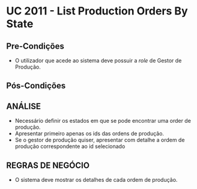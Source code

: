# UC 2011 - List Production Orders By State #

## Pre-Condições ##
* O utilizador que acede ao sistema deve possuir a *role* de Gestor de Produção.

## Pós-Condições ##


## ANÁLISE ##
* Necessário definir os estados em que se pode encontrar uma order de produção.
* Apresentar primeiro apenas os ids das ordens de produção.
* Se o gestor de produção quiser, apresentar com detalhe a ordem de produção correspondente ao id selecionado

## REGRAS DE NEGÓCIO ##
* O sistema deve mostrar os detalhes de cada ordem de produção.
